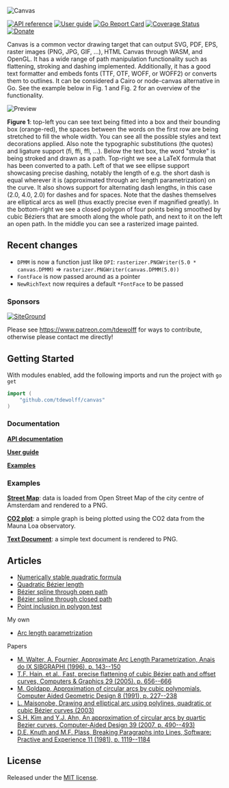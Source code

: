 ![Canvas](https://raw.githubusercontent.com/tdewolff/canvas/master/resources/title.png)

[![API reference](https://img.shields.io/badge/godoc-reference-5272B4)](https://pkg.go.dev/github.com/tdewolff/canvas?tab=doc) [![User guide](https://img.shields.io/badge/user-guide-5272B4)](https://github.com/tdewolff/canvas/wiki) [![Go Report Card](https://goreportcard.com/badge/github.com/tdewolff/canvas)](https://goreportcard.com/report/github.com/tdewolff/canvas) [![Coverage Status](https://coveralls.io/repos/github/tdewolff/canvas/badge.svg?branch=master)](https://coveralls.io/github/tdewolff/canvas?branch=master) [![Donate](https://img.shields.io/badge/patreon-donate-DFB317)](https://www.patreon.com/tdewolff)

Canvas is a common vector drawing target that can output SVG, PDF, EPS, raster images (PNG, JPG, GIF, ...), HTML Canvas through WASM, and OpenGL. It has a wide range of path manipulation functionality such as flattening, stroking and dashing implemented. Additionally, it has a good text formatter and embeds fonts (TTF, OTF, WOFF, or WOFF2) or converts them to outlines. It can be considered a Cairo or node-canvas alternative in Go. See the example below in Fig. 1 and Fig. 2 for an overview of the functionality.

![Preview](https://raw.githubusercontent.com/tdewolff/canvas/master/resources/preview.png)

**Figure 1**: top-left you can see text being fitted into a box and their bounding box (orange-red), the spaces between the words on the first row are being stretched to fill the whole width. You can see all the possible styles and text decorations applied. Also note the typographic substitutions (the quotes) and ligature support (fi, ffi, ffl, ...). Below the text box, the word "stroke" is being stroked and drawn as a path. Top-right we see a LaTeX formula that has been converted to a path. Left of that we see ellipse support showcasing precise dashing, notably the length of e.g. the short dash is equal wherever it is (approximated through arc length parametrization) on the curve. It also shows support for alternating dash lengths, in this case (2.0, 4.0, 2.0) for dashes and for spaces. Note that the dashes themselves are elliptical arcs as well (thus exactly precise even if magnified greatly). In the bottom-right we see a closed polygon of four points being smoothed by cubic Béziers that are smooth along the whole path, and next to it on the left an open path. In the middle you can see a rasterized image painted.

## Recent changes
- `DPMM` is now a function just like `DPI`: `rasterizer.PNGWriter(5.0 * canvas.DPMM)` => `rasterizer.PNGWriter(canvas.DPMM(5.0))`
- `FontFace` is now passed around as a pointer
- `NewRichText` now requires a default `*FontFace` to be passed

### Sponsors

[![SiteGround](https://www.siteground.com/img/downloads/siteground-logo-black-transparent-vector.svg)](https://www.siteground.com/)

Please see https://www.patreon.com/tdewolff for ways to contribute, otherwise please contact me directly!

## Getting Started
With modules enabled, add the following imports and run the project with `go get`

```go
import (
    "github.com/tdewolff/canvas"
)
```

### Documentation
**[API documentation](https://pkg.go.dev/github.com/tdewolff/canvas?tab=doc)**

**[User guide](https://github.com/tdewolff/canvas/wiki)**

**[Examples](https://github.com/tdewolff/canvas/wiki)**

### Examples
**[Street Map](https://github.com/tdewolff/canvas/tree/master/examples/map)**: data is loaded from Open Street Map of the city centre of Amsterdam and rendered to a PNG.

**[CO2 plot](https://github.com/tdewolff/canvas/tree/master/examples/graph)**: a simple graph is being plotted using the CO2 data from the Mauna Loa observatory.

**[Text Document](https://github.com/tdewolff/canvas/tree/master/examples/document)**: a simple text document is rendered to PNG.

## Articles
* [Numerically stable quadratic formula](https://math.stackexchange.com/questions/866331/numerically-stable-algorithm-for-solving-the-quadratic-equation-when-a-is-very/2007723#2007723)
* [Quadratic Bézier length](https://malczak.linuxpl.com/blog/quadratic-bezier-curve-length/)
* [Bézier spline through open path](https://www.particleincell.com/2012/bezier-splines/)
* [Bézier spline through closed path](http://www.jacos.nl/jacos_html/spline/circular/index.html)
* [Point inclusion in polygon test](https://wrf.ecse.rpi.edu/Research/Short_Notes/pnpoly.html)

My own

* [Arc length parametrization](https://tacodewolff.nl/posts/20190525-arc-length/)

Papers

* [M. Walter, A. Fournier, Approximate Arc Length Parametrization, Anais do IX SIBGRAPHI (1996), p. 143--150](https://www.visgraf.impa.br/sibgrapi96/trabs/pdf/a14.pdf)
* [T.F. Hain, et al., Fast, precise flattening of cubic Bézier path and offset curves, Computers & Graphics 29 (2005). p. 656--666](https://doi.org/10.1016/j.cag.2005.08.002)
* [M. Goldapp, Approximation of circular arcs by cubic polynomials, Computer Aided Geometric Design 8 (1991), p. 227--238](https://doi.org/10.1016/0167-8396%2891%2990007-X)
* [L. Maisonobe, Drawing and elliptical arc using polylines, quadratic or cubic Bézier curves (2003)](https://spaceroots.org/documents/ellipse/elliptical-arc.pdf)
* [S.H. Kim and Y.J. Ahn, An approximation of circular arcs by quartic Bezier curves, Computer-Aided Design 39 (2007, p. 490--493)](https://doi.org/10.1016/j.cad.2007.01.004)
* [D.E. Knuth and M.F. Plass, Breaking Paragraphs into Lines, Software: Practive and Experience 11 (1981), p. 1119--1184]()

## License
Released under the [MIT license](LICENSE.md).
